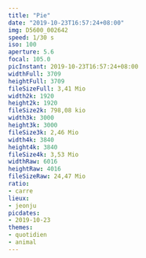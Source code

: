 ```yaml
---
title: "Pie"
date: "2019-10-23T16:57:24+08:00"
img: D5600_002642
speed: 1/30 s
iso: 100
aperture: 5.6
focal: 105.0
picInstant: 2019-10-23T16:57:24+08:00
widthFull: 3709
heightFull: 3709
fileSizeFull: 3,41 Mio
width2k: 1920
height2k: 1920
fileSize2k: 798,08 kio
width3k: 3000
height3k: 3000
fileSize3k: 2,46 Mio
width4k: 3840
height4k: 3840
fileSize4k: 3,53 Mio
widthRaw: 6016
heightRaw: 4016
fileSizeRaw: 24,47 Mio
ratio:
- carre
lieux:
- jeonju
picdates:
- 2019-10-23
themes:
- quotidien
- animal
---
```


